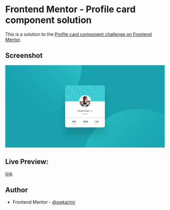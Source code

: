 # Frontend Mentor - Profile card component solution

This is a solution to the [Profile card component challenge on Frontend Mentor](https://www.frontendmentor.io/challenges/profile-card-component-cfArpWshJ).

## Screenshot

![](./screenshot.png)

## Live Preview:

[link](https://fe007m.netlify.app/)

## Author

- Frontend Mentor - [@swkarimi](https://www.frontendmentor.io/profile/swkarimi)
